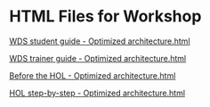﻿# HTML Files for Workshop
[WDS student guide - Optimized architecture.html](https://cloudworkshop.blob.core.windows.net/optimized-architecture/Whiteboard%20design%20session/WDS%20student%20guide%20-%20Optimized%20architecture.html)

[WDS trainer guide - Optimized architecture.html](https://cloudworkshop.blob.core.windows.net/optimized-architecture/Whiteboard%20design%20session/WDS%20trainer%20guide%20-%20Optimized%20architecture.html)

[Before the HOL - Optimized architecture.html](https://cloudworkshop.blob.core.windows.net/optimized-architecture/Hands-on%20lab/Before%20the%20HOL%20-%20Optimized%20architecture.html)

[HOL step-by-step - Optimized architecture.html](https://cloudworkshop.blob.core.windows.net/optimized-architecture/Hands-on%20lab/HOL%20step-by-step%20-%20Optimized%20architecture.html)

